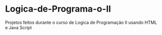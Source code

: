 # Logica-de-Programa-o-II
Projetos feitos durante o curso de Logica de Programação II usando HTML e Java Script
